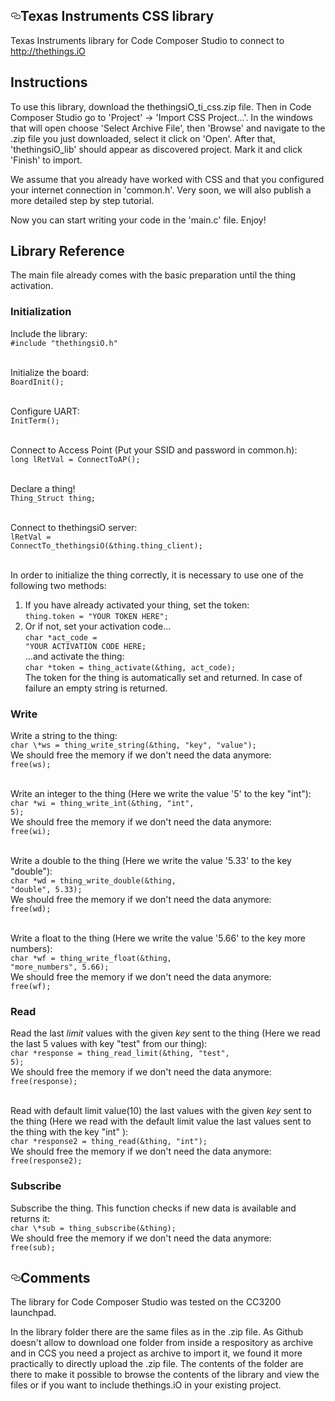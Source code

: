   <div id="readme" class="readme blob instapaper_body">
    <article class="markdown-body entry-content" itemprop="text"><h1><a id="user-content-arduino" class="anchor" href="#energia" aria-hidden="true"><svg aria-hidden="true" class="octicon octicon-link" height="16" role="img" version="1.1" viewBox="0 0 16 16" width="16"><path d="M4 9h1v1h-1c-1.5 0-3-1.69-3-3.5s1.55-3.5 3-3.5h4c1.45 0 3 1.69 3 3.5 0 1.41-0.91 2.72-2 3.25v-1.16c0.58-0.45 1-1.27 1-2.09 0-1.28-1.02-2.5-2-2.5H4c-0.98 0-2 1.22-2 2.5s1 2.5 2 2.5z m9-3h-1v1h1c1 0 2 1.22 2 2.5s-1.02 2.5-2 2.5H9c-0.98 0-2-1.22-2-2.5 0-0.83 0.42-1.64 1-2.09v-1.16c-1.09 0.53-2 1.84-2 3.25 0 1.81 1.55 3.5 3 3.5h4c1.45 0 3-1.69 3-3.5s-1.5-3.5-3-3.5z"></path></svg></a>Texas Instruments CSS library</h1>

<p>Texas Instruments library for Code Composer Studio to connect to <a href="http://thethings.iO">http://thethings.iO</a></p>

<h2>Instructions</h2>

To use this library, download the thethingsiO_ti_css.zip file. Then in Code Composer Studio go to 'Project' -> 'Import CSS Project...'. In the windows that will open choose 'Select Archive File', then 'Browse' and navigate to the .zip file you just downloaded, select it click on 'Open'. After that, 'thethingsiO_lib' should appear as discovered project. Mark it and click 'Finish' to import.

We assume that you already have worked with CSS and that you configured your internet connection in 'common.h'. Very soon, we will also publish a more detailed step by step tutorial.

Now you can start writing your code in the 'main.c' file. Enjoy!

<h2>Library Reference</h2>
The main file already comes with the basic preparation until the thing activation.</br>

<h3>Initialization</h3>
Include the library:</br>
<code>#include "thethingsiO.h"</code></br></br>

Initialize the board:</br>
<code>BoardInit();</code></br></br>

Configure UART:</br>
<code>InitTerm();</code></br></br>

Connect to Access Point (Put your SSID and password in common.h):</br>
<code>long lRetVal = ConnectToAP();</code></br></br>

Declare a thing!</br>
<code>Thing_Struct thing;</code></br></br>

Connect to thethingsiO server:</br>
<code>lRetVal = ConnectTo_thethingsiO(&thing.thing_client);</code></br></br>

In order to initialize the thing correctly, it is necessary to use one of the following two methods:</br>
1. If you have already activated your thing, set the token:</br>
<code>thing.token = "YOUR TOKEN HERE";</code></br>
2. Or if not, set your activation code...</br>
<code>char \*act_code = "YOUR ACTIVATION CODE HERE;</code></br>
...and activate the thing:</br>
<code>char \*token = thing_activate(&thing, act_code);</code></br>
The token for the thing is automatically set and returned. In case of failure an empty string is returned.</br>

<h3>Write</h3>
Write a string to the thing:</br>
<code>char \*ws = thing_write_string(&thing, "key", "value");</code></br>
We should free the memory if we don't need the data anymore:</br>
<code>free(ws);</code></br></br>

Write an integer to the thing (Here we write the value '5' to the key "int"):</br>
<code>char \*wi = thing_write_int(&thing, "int", 5);</code></br>
We should free the memory if we don't need the data anymore:</br>
<code>free(wi);</code></br></br>

Write a double to the thing (Here we write the value '5.33' to the key "double"):</br>
<code>char \*wd = thing_write_double(&thing, "double", 5.33);</code></br>
We should free the memory if we don't need the data anymore:</br>
<code>free(wd);</code></br></br>

Write a float to the thing (Here we write the value '5.66' to the key more numbers):</br>
<code>char \*wf = thing_write_float(&thing, "more_numbers", 5.66);</code></br>
We should free the memory if we don't need the data anymore:</br>
<code>free(wf);</code></br>

<h3>Read</h3>

Read the last *limit* values with the given *key* sent to the thing (Here we read the last 5 values with key "test" from our thing):</br>
<code>char \*response = thing_read_limit(&thing, "test", 5);</code></br>
We should free the memory if we don't need the data anymore:</br>
<code>free(response);</code></br></br>

Read with default limit value(10) the last values with the given *key* sent to the thing (Here we read with the default limit value the last values sent to the thing with the key "int" ):</br>
<code>char \*response2 = thing_read(&thing, "int");</code></br>
We should free the memory if we don't need the data anymore:</br>
<code>free(response2);</code>

<h3>Subscribe</h3>
Subscribe the thing. This function checks if new data is available and returns it:</br>
<code>char \*sub = thing_subscribe(&thing);</code></br>
We should free the memory if we don't need the data anymore:</br>
<code>free(sub);</code>



<h2><a id="user-content-comments" class="anchor" href="#comments" aria-hidden="true"><svg aria-hidden="true" class="octicon octicon-link" height="16" role="img" version="1.1" viewBox="0 0 16 16" width="16"><path d="M4 9h1v1h-1c-1.5 0-3-1.69-3-3.5s1.55-3.5 3-3.5h4c1.45 0 3 1.69 3 3.5 0 1.41-0.91 2.72-2 3.25v-1.16c0.58-0.45 1-1.27 1-2.09 0-1.28-1.02-2.5-2-2.5H4c-0.98 0-2 1.22-2 2.5s1 2.5 2 2.5z m9-3h-1v1h1c1 0 2 1.22 2 2.5s-1.02 2.5-2 2.5H9c-0.98 0-2-1.22-2-2.5 0-0.83 0.42-1.64 1-2.09v-1.16c-1.09 0.53-2 1.84-2 3.25 0 1.81 1.55 3.5 3 3.5h4c1.45 0 3-1.69 3-3.5s-1.5-3.5-3-3.5z"></path></svg></a>Comments</h2>

The library for Code Composer Studio was tested on the CC3200 launchpad.

In the library  folder there are the same files as in the .zip file. As Github doesn't allow to download one folder from inside a respository as archive and in CCS you need a project as archive to import it, we found it more practically to directly upload the .zip file. The contents of the folder are there to make it possible to browse the contents of the library and view the files or if you want to include thethings.iO in your existing project.
